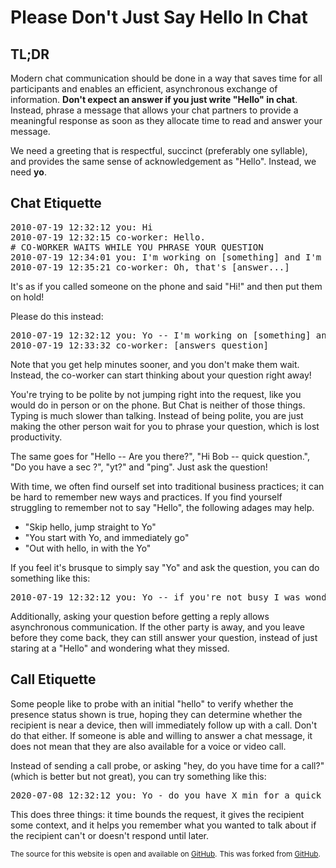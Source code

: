# Please Don't Just Say Hello In Chat

## TL;DR

Modern chat communication should be done in a way that saves time for all
participants and enables an efficient, asynchronous exchange of information.
**Don't expect an answer if you just write "Hello" in chat**. Instead, phrase a
message that allows your chat partners to provide a meaningful response as soon
as they allocate time to read and answer your message.

We need a greeting that is respectful, succinct (preferably one syllable), and
provides the same sense of acknowledgement as "Hello". Instead, we need **yo**.

## Chat Etiquette

<pre>
2010-07-19 12:32:12 you: Hi
2010-07-19 12:32:15 co-worker: Hello.
# CO-WORKER WAITS WHILE YOU PHRASE YOUR QUESTION
2010-07-19 12:34:01 you: I'm working on [something] and I'm trying to do [etc...]
2010-07-19 12:35:21 co-worker: Oh, that's [answer...]
</pre>

It's as if you called someone on the phone and said "Hi!" and then put them on
hold!

Please do this instead:

<pre>
2010-07-19 12:32:12 you: Yo -- I'm working on [something] and I'm trying to do [etc...]
2010-07-19 12:33:32 co-worker: [answers question]
</pre>

Note that you get help minutes sooner, and you don't make them wait. Instead,
the co-worker can start thinking about your question right away!

You're trying to be polite by not jumping right into the request, like you
would do in person or on the phone. But Chat is neither of those things. Typing
is much slower than talking. Instead of being polite, you are just making the
other person wait for you to phrase your question, which is lost productivity.

The same goes for "Hello -- Are you there?", "Hi Bob -- quick question.", "Do
you have a sec ?", "yt?" and "ping". Just ask the question!

With time, we often find ourself set into traditional business practices; it can
be hard to remember new ways and practices. If you find yourself struggling to 
remember not to say "Hello", the following adages may help.
* "Skip hello, jump straight to Yo"
* "You start with Yo, and immediately go"
* "Out with hello, in with the Yo"

If you feel it's brusque to simply say "Yo" and ask the question, you can do
something like this:

<pre>
2010-07-19 12:32:12 you: Yo -- if you're not busy I was wondering if I could ask a question. I'm working on [something] and I'm trying to do [etc...]
</pre>

Additionally, asking your question before getting a reply allows asynchronous
communication. If the other party is away, and you leave before they come back,
they can still answer your question, instead of just staring at a "Hello" and
wondering what they missed.

## Call Etiquette

Some people like to probe with an initial "hello" to verify whether the
presence status shown is true, hoping they can determine whether the recipient
is near a device, then will immediately follow up with a call. Don't do that
either. If someone is able and willing to answer a chat message, it does not
mean that they are also available for a voice or video call.

Instead of sending a call probe, or asking "hey, do you have time for a call?"
(which is better but not great), you can try something like this:

<pre>
2020-07-08 12:32:12 you: Yo - do you have X min for a quick call to talk about XYZ? [etc...]
</pre>

This does three things: it time bounds the request, it gives the recipient some
context, and it helps you remember what you wanted to talk about if the
recipient can't or doesn't respond until later.

<sup>The source for this website is open and available on [GitHub](https://github.com/ktvng/yohello).</sup>
<sup>This was forked from [GitHub](https://github.com/sbmueller/nohello).</sup>
